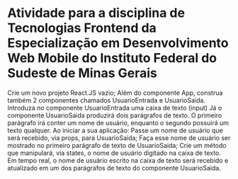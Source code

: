 # Atividade para a disciplina de Tecnologias Frontend da Especialização em Desenvolvimento Web Mobile do Instituto Federal do Sudeste de Minas Gerais

Crie um novo projeto React.JS vazio;
Além do componente App, construa também 2 componentes chamados UsuarioEntrada e UsuarioSaida.
Introduza no componente UsuarioEntrada uma caixa de texto (input) 
Já o componente UsuarioSaida produzirá dois parágrafos de texto. O primeiro parágrafo irá conter um nome de usuário, enquanto o segundo possuirá um texto qualquer.
Ao iniciar a sua aplicação:
Passe um nome de usuário que será recebido, via props, para UsuarioSaida;
Faça esse nome de usuário ser mostrado no primeiro parágrafo de texto de UsuarioSaida;
Crie um método que manipulará, via states, o nome de usuário digitado na caixa de texto. Em tempo real, o nome de usuário escrito na caixa de texto será recebido e atualizado em um dos parágrafos de texto do componente UsuarioSaida.
